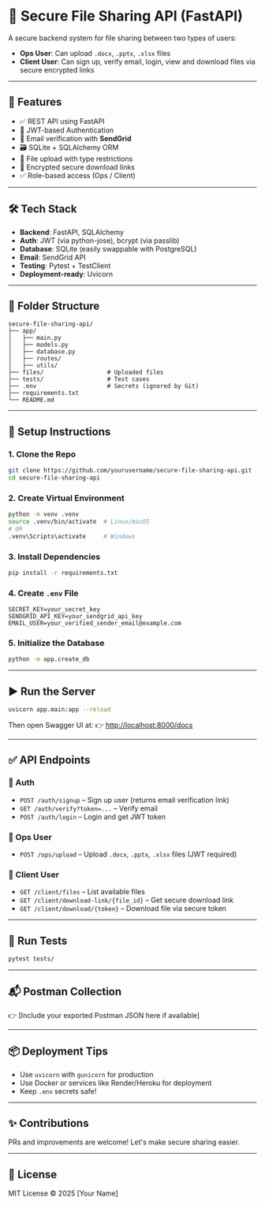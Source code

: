 # 🔐 Secure File Sharing API (FastAPI)

A secure backend system for file sharing between two types of users:
- **Ops User**: Can upload `.docx`, `.pptx`, `.xlsx` files
- **Client User**: Can sign up, verify email, login, view and download files via secure encrypted links

---

## 🚀 Features

- ✅ REST API using FastAPI
- 🔐 JWT-based Authentication
- 📧 Email verification with **SendGrid**
- 🗃️ SQLite + SQLAlchemy ORM
- 📁 File upload with type restrictions
- 🔗 Encrypted secure download links
- ✅ Role-based access (Ops / Client)

---

## 🛠️ Tech Stack

- **Backend**: FastAPI, SQLAlchemy
- **Auth**: JWT (via python-jose), bcrypt (via passlib)
- **Database**: SQLite (easily swappable with PostgreSQL)
- **Email**: SendGrid API
- **Testing**: Pytest + TestClient
- **Deployment-ready**: Uvicorn

---

## 📁 Folder Structure

```
secure-file-sharing-api/
├── app/
│   ├── main.py
│   ├── models.py
│   ├── database.py
│   ├── routes/
│   ├── utils/
├── files/                  # Uploaded files
├── tests/                  # Test cases
├── .env                    # Secrets (ignored by Git)
├── requirements.txt
└── README.md
```

---

## 🔧 Setup Instructions

### 1. Clone the Repo
```bash
git clone https://github.com/yourusername/secure-file-sharing-api.git
cd secure-file-sharing-api
```

### 2. Create Virtual Environment
```bash
python -m venv .venv
source .venv/bin/activate  # Linux/macOS
# OR
.venv\Scripts\activate     # Windows
```

### 3. Install Dependencies
```bash
pip install -r requirements.txt
```

### 4. Create `.env` File
```env
SECRET_KEY=your_secret_key
SENDGRID_API_KEY=your_sendgrid_api_key
EMAIL_USER=your_verified_sender_email@example.com
```

### 5. Initialize the Database
```bash
python -m app.create_db
```

---

## ▶️ Run the Server

```bash
uvicorn app.main:app --reload
```

Then open Swagger UI at:
👉 [http://localhost:8000/docs](http://localhost:8000/docs)

---

## ✅ API Endpoints

### 🔐 Auth
- `POST /auth/signup` – Sign up user (returns email verification link)
- `GET /auth/verify?token=...` – Verify email
- `POST /auth/login` – Login and get JWT token

### 🔧 Ops User
- `POST /ops/upload` – Upload `.docx`, `.pptx`, `.xlsx` files (JWT required)

### 👤 Client User
- `GET /client/files` – List available files
- `GET /client/download-link/{file_id}` – Get secure download link
- `GET /client/download/{token}` – Download file via secure token

---

## 🧪 Run Tests
```bash
pytest tests/
```

---

## 📬 Postman Collection

👉 [Include your exported Postman JSON here if available]

---

## 📦 Deployment Tips

- Use `uvicorn` with `gunicorn` for production
- Use Docker or services like Render/Heroku for deployment
- Keep `.env` secrets safe!

---

## ✨ Contributions

PRs and improvements are welcome! Let's make secure sharing easier.

---

## 📄 License

MIT License © 2025 [Your Name]
